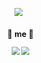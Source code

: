 

<p align="center">
<img src="https://capsule-render.vercel.app/api?type=slice&color=A3DCBE&height=300&section=header&text=Taekgeun&fontSize=90&fontColor=454545"/></a> &nbsp






</br>
<h3 align="center"><b>🧲 me 🧲</b></h3>
<p align="center">	
<a href="https://velog.io/@vvision" target="_blank"><img src="https://img.shields.io/badge/Velog-20c997?style=flat-square&logo=Vimeo&logoColor=white"/></a>
<a href="mailto:vvision009@gmail.com" target="_blank"><img src="https://img.shields.io/badge/Gmail-d14836?style=flat-square&logo=Gmail&logoColor=white"/></a>
</p>

